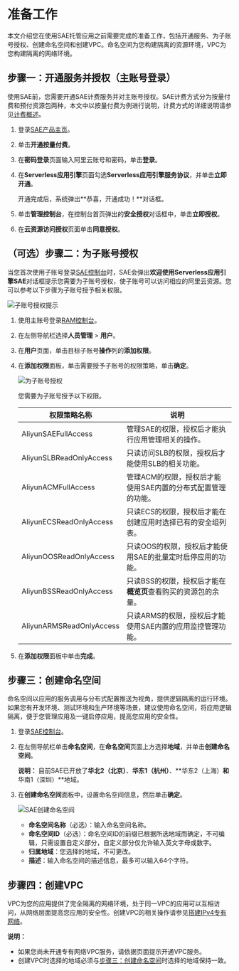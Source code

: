 # 准备工作

本文介绍您在使用SAE托管应用之前需要完成的准备工作，包括开通服务、为子账号授权、创建命名空间和创建VPC。命名空间为您构建隔离的资源环境，VPC为您构建隔离的网络环境。

## 步骤一：开通服务并授权（主账号登录）

使用SAE前，您需要开通SAE计费服务并对主账号授权。SAE计费方式分为按量付费和预付资源包两种，本文中以按量付费为例进行说明，计费方式的详细说明请参见[计费概述](/cn.zh-CN/产品定价/计费概述.md)。

1.  登录[SAE产品主页](https://www.aliyun.com/product/sae)。

2.  单击**开通按量付费**。

3.  在**密码登录**页面输入阿里云账号和密码，单击**登录**。

4.  在**Serverless应用引擎**页面勾选**Serverless应用引擎服务协议**，并单击**立即开通**。

    开通完成后，系统弹出**恭喜，开通成功！**对话框。

5.  单击**管理控制台**，在控制台首页弹出的**安全授权**对话框中，单击**立即授权**。

6.  在**云资源访问授权**页面单击**同意授权**。


## （可选）步骤二：为子账号授权

当您首次使用子账号登录[SAE控制台](https://sae.console.aliyun.com)时，SAE会弹出**欢迎使用Serverless应用引擎SAE**对话框提示您需要为子账号授权，使子账号可以访问相应的阿里云资源。您可以参考以下步骤为子账号授予相关权限。

![子账号授权提示](https://static-aliyun-doc.oss-cn-hangzhou.aliyuncs.com/assets/img/zh-CN/2295201061/p170349.png)

1.  使用主账号登录[RAM控制台](https://ram.console.aliyun.com)。

2.  在左侧导航栏选择**人员管理** \> **用户**。

3.  在**用户**页面，单击目标子账号**操作**列的**添加权限**。

4.  在**添加权限**面板，单击需要授予子账号的权限策略，单击**确定**。

    ![为子账号授权](https://static-aliyun-doc.oss-cn-hangzhou.aliyuncs.com/assets/img/zh-CN/2861749951/p149157.png)

    您需要为子账号授予以下权限。

    |权限策略名称|说明|
    |------|--|
    |AliyunSAEFullAccess|管理SAE的权限，授权后才能执行应用管理相关的操作。|
    |AliyunSLBReadOnlyAccess|只读访问SLB的权限，授权后才能使用SLB的相关功能。|
    |AliyunACMFullAccess|管理ACM的权限，授权后才能使用SAE内置的分布式配置管理的功能。|
    |AliyunECSReadOnlyAccess|只读ECS的权限，授权后才能在创建应用时选择已有的安全组列表。|
    |AliyunOOSReadOnlyAccess|只读OOS的权限，授权后才能使用SAE的批量定时启停应用的功能。|
    |AliyunBSSReadOnlyAccess|只读BSS的权限，授权后才能在**概览页**查看购买的资源包的余量。|
    |AliyunARMSReadOnlyAccess|只读ARMS的权限，授权后才能使用SAE内置的应用监控管理功能。|

5.  在**添加权限**面板中单击**完成**。


## 步骤三：创建命名空间

命名空间以应用的服务调用与分布式配置推送为视角，提供逻辑隔离的运行环境。如果您有开发环境、测试环境和生产环境等场景，建议使用命名空间，将应用逻辑隔离，便于您管理应用及一键启停应用，提高您应用的安全性。

1.  登录[SAE控制台](https://sae.console.aliyun.com)。

2.  在左侧导航栏单击**命名空间**，在**命名空间**页面上方选择**地域**，并单击**创建命名空间**。

    **说明：** 目前SAE已开放了**华北2（北京）**、**华东1（杭州）**、**华东2（上海）**和**华南1（深圳）**地域。

3.  在**创建命名空间**面板中，设置命名空间信息，然后单击**确定**。

    ![SAE创建命名空间](https://static-aliyun-doc.oss-cn-hangzhou.aliyuncs.com/assets/img/zh-CN/5861749951/p52808.png)

    -   **命名空间名称**（必选）：输入命名空间名称。
    -   **命名空间ID**（必选）：命名空间ID的前缀已根据所选地域而确定，不可编辑，只需设置自定义部分，自定义部分仅允许输入英文字母或数字。
    -   **归属地域**：您选择的地域，不可更改。
    -   **描述**：输入命名空间的描述信息，最多可以输入64个字符。

## 步骤四：创建VPC

VPC为您的应用提供了完全隔离的网络环境，处于同一VPC的应用可以互相访问，从网络层面提高您应用的安全性。创建VPC的相关操作请参见[搭建IPv4专有网络](/cn.zh-CN/快速入门/搭建IPv4专有网络.md)。

**说明：**

-   如果您尚未开通专有网络VPC服务，请依据页面提示开通VPC服务。
-   创建VPC时选择的地域必须与[步骤三：创建命名空间](#section_cu5_k9p_xuf)时选择的地域保持一致。


